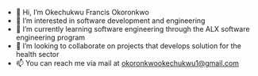 - 👋 Hi, I’m Okechukwu Francis Okoronkwo
- 👀 I’m interested in software development and engineering
- 🌱 I’m currently learning software engineering through the ALX software engineering program
- 💞️ I’m looking to collaborate on projects that develops solution for the health sector
- 📫 You can reach me via mail at okoronkwookechukwu1@gmail.com

<!---
Free-prince/Free-prince is a ✨ special ✨ repository because its `README.md` (this file) appears on your GitHub profile.
You can click the Preview link to take a look at your changes.
--->
